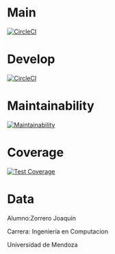 # Main 
[![CircleCI](https://dl.circleci.com/status-badge/img/gh/um-computacion-tm/scrabble-2023-ZorreroJoako/tree/main.svg?style=svg)](https://dl.circleci.com/status-badge/redirect/gh/um-computacion-tm/scrabble-2023-ZorreroJoako/tree/main)

# Develop
[![CircleCI](https://dl.circleci.com/status-badge/img/gh/um-computacion-tm/scrabble-2023-ZorreroJoako/tree/develop.svg?style=svg)](https://dl.circleci.com/status-badge/redirect/gh/um-computacion-tm/scrabble-2023-ZorreroJoako/tree/develop)

# Maintainability 
[![Maintainability](https://api.codeclimate.com/v1/badges/41aa92aea8dc9d4ec121/maintainability)](https://codeclimate.com/github/um-computacion-tm/scrabble-2023-ZorreroJoako/maintainability)

# Coverage
[![Test Coverage](https://api.codeclimate.com/v1/badges/41aa92aea8dc9d4ec121/test_coverage)](https://codeclimate.com/github/um-computacion-tm/scrabble-2023-ZorreroJoako/test_coverage)

# Data

Alumno:Zorrero Joaquín

Carrera: Ingeniería en Computacion

Universidad de Mendoza